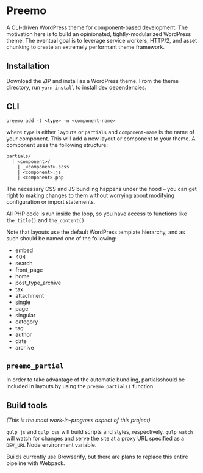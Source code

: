 # Preemo

A CLI-driven WordPress theme for component-based development. The motivation here is to build an opinionated, tightly-modularized WordPress theme. The eventual goal is to leverage service workers, HTTP/2, and asset chunking to create an extremely performant theme framework.

## Installation

Download the ZIP and install as a WordPress theme. From the theme directory, run `yarn install` to install dev dependencies.

## CLI

```
preemo add -t <type> -n <component-name>
```

where `type` is either `layouts` or `partials` and `component-name` is the name of your component. This will add a new layout or component to your theme. A component uses the following structure:

```
partials/
  | <component>/
    | _<component>.scss
    | <component>.js
    | <component>.php
```

The necessary CSS and JS bundling happens under the hood – you can get right to making changes to them without worrying about modifying configuration or import statements.

All PHP code is run inside the loop, so you have access to functions like `the_title()` and `the_content()`.

Note that layouts use the default WordPress template hierarchy, and as such should be named one of the following:

* embed
* 404
* search
* front_page
* home
* post_type_archive
* tax
* attachment
* single
* page
* singular
* category
* tag
* author
* date
* archive

## `preemo_partial`

In order to take advantage of the automatic bundling, partialsshould be included in layouts by using the `preemo_partial()` function.

## Build tools

_(This is the most work-in-progress aspect of this project)_

`gulp js` and `gulp css` will build scripts and styles, respectively. `gulp watch` will watch for changes and serve the site at a proxy URL specified as a `DEV_URL` Node environment variable.

Builds currently use Browserify, but there are plans to replace this entire pipeline with Webpack.
